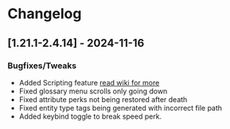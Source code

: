 # Changelog

## [1.21.1-2.4.14] - 2024-11-16
### Bugfixes/Tweaks
- Added Scripting feature [read wiki for more](<https://github.com/Caltinor/Project-MMO-2.0/blob/main/wiki/configuration/scripting.md>)
- Fixed glossary menu scrolls only going down
- Fixed attribute perks not being restored after death
- Fixed entity type tags being generated with incorrect file path
- Added keybind toggle to break speed perk.


